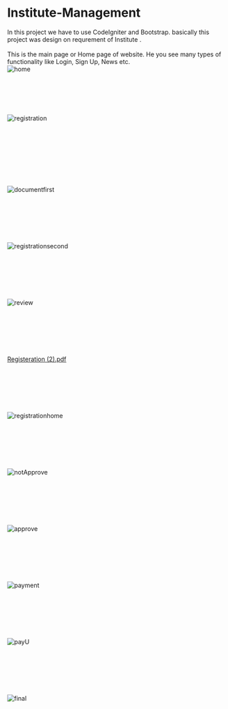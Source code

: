 # Institute-Management
In this project we have to use CodeIgniter and Bootstrap. basically this project was design on requrement of Institute .
<br /><br />
This is the main page or Home page of website. He you see many types of functionality like Login, Sign Up, News etc. <br />
![home](https://user-images.githubusercontent.com/75820747/164680330-5993c154-aa12-4662-94d2-9fb88c147669.jpg)

   
   
   
   
   
   
   
   
   <br /><br /><br /><br />
   
   
   
   
![registration](https://user-images.githubusercontent.com/75820747/164680767-4dfe0e52-1f27-404e-af57-866ad9790127.jpg)




<br /><br /><br /><br /><br /><br /><br />






![documentfirst](https://user-images.githubusercontent.com/75820747/164680803-0b65f702-45ab-4da8-80dc-d97173eb12b6.jpg)

<br /><br /><br /><br /><br />









![registrationsecond](https://user-images.githubusercontent.com/75820747/164680879-01c41205-3dfa-4c87-bbe1-c82fd0b1e9ee.jpg)





<br /><br /><br /><br /><br />






![review](https://user-images.githubusercontent.com/75820747/164680828-112f7af5-df4b-4103-b9be-c0b10b7c272d.jpg)



<br /><br /><br /><br /><br />










[Registeration (2).pdf](https://github.com/aruvishalpatel/Institute-Management/files/8539633/Registeration.2.pdf)







<br /><br /><br /><br /><br />







![registrationhome](https://user-images.githubusercontent.com/75820747/164680966-31f7d887-1e5f-4953-ae2b-f8c10e11f9fe.jpg)














<br /><br /><br /><br /><br />


![notApprove](https://user-images.githubusercontent.com/75820747/164681068-ec923225-00ab-4140-8dee-04ce7b8081d1.jpg)












<br /><br /><br /><br /><br />






![approve](https://user-images.githubusercontent.com/75820747/164681101-31fdf471-0867-4c6d-9225-10bd88466546.jpg)





<br /><br /><br /><br /><br />














![payment](https://user-images.githubusercontent.com/75820747/164681003-53b548f1-49ae-41b1-b0c1-0e1e40ee1129.jpg)















<br /><br /><br /><br /><br />




![payU](https://user-images.githubusercontent.com/75820747/164681009-fba9a85f-b364-46b3-99ae-4e10063c1440.jpg)








<br /><br /><br /><br /><br />









![final](https://user-images.githubusercontent.com/75820747/164681123-7f087c83-76a0-4cf1-9117-7e5c2d13fcf7.jpg)
